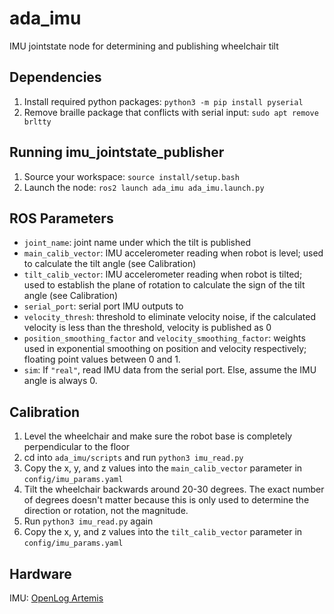 # ada_imu
IMU jointstate node for determining and publishing wheelchair tilt

## Dependencies
1. Install required python packages: `python3 -m pip install pyserial`
2. Remove braille package that conflicts with serial input: `sudo apt remove brltty`

## Running imu_jointstate_publisher
1. Source your workspace: `source install/setup.bash`
2. Launch the node: `ros2 launch ada_imu ada_imu.launch.py`

## ROS Parameters
* `joint_name`: joint name under which the tilt is published
* `main_calib_vector`: IMU accelerometer reading when robot is level; used to calculate the tilt angle (see Calibration)
* `tilt_calib_vector`: IMU accelerometer reading when robot is tilted; used to establish the plane of rotation to calculate the sign of the tilt angle (see Calibration)
* `serial_port`: serial port IMU outputs to
* `velocity_thresh`: threshold to eliminate velocity noise, if the calculated velocity is less than the threshold, velocity is published as 0
* `position_smoothing_factor` and `velocity_smoothing_factor`: weights used in exponential smoothing on position and velocity respectively; floating point values between 0 and 1.
* `sim`: If `"real"`, read IMU data from the serial port. Else, assume the IMU angle is always 0.

## Calibration
1. Level the wheelchair and make sure the robot base is completely perpendicular to the floor
2. cd into `ada_imu/scripts` and run `python3 imu_read.py`
3. Copy the x, y, and z values into the `main_calib_vector` parameter in `config/imu_params.yaml`
4. Tilt the wheelchair backwards around 20-30 degrees. The exact number of degrees doesn't matter because this is only used to determine the direction or rotation, not the magnitude.
5. Run `python3 imu_read.py` again
6. Copy the x, y, and z values into the `tilt_calib_vector` parameter in `config/imu_params.yaml`

## Hardware
IMU: [OpenLog Artemis](https://learn.sparkfun.com/tutorials/openlog-artemis-hookup-guide/introduction)
